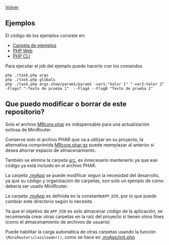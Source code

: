 [Volver](../README.md)
## Ejemplos

El código de los ejemplos consiste en:
- [Carpeta de ejemplos](.)
- [PHP Web](index.php)
- [PHP CLI](task.php)

Para ejecutar el job del ejemplo puede hacerlo con los comandos
```shell
php ./task.php args
php ./task.php globals
php ./task.php args.show/param1/param2 -var1:"Valor 1" "-var2:Valor 2" -Flags? "-Texto de prueba 1"  --FlagA --FlagB "Texto de prueba 2"
```

## Que puedo modificar o borrar de este repositorio?

Solo el archivo [MRcore.phar](../build/MRcore.phar) es indispensable para una actualización exitosa de MiniRouter.

Conserve solo el archivo PHAR que va a utilizar en su proyecto, la alternativa comprimida [MRcore.phar.gz](../build/MRcore.phar.gz) puede reemplazar al anterior si desea ahorrar espacio de almacenamiento.

También se elimina la carpeta [src](../src), es innecesario mantenerlo ya que ese código ya está incluido en el archivo PHAR.

La carpeta [.myApp](.) se puede modificar segun la necesidad del desarrollo, ya que su código y organización de carpetas, son solo un ejemplo de cómo debería ser usado MiniRouter.

La carpeta [.myApp](.) es definida en la constante`APP_DIR`, por lo que puede cambiar este directorio según lo necesite.

Ya que el objetivo de `APP_DIR` es solo almacenar código de la aplicación, se recomienda crear otras carpetas en la raíz del proyecto si tienen otros fines (como el almacenamiento de archivos de usuario)

Puede habilitar la carga automática de otras carpetas usando la función `\MiniRouter\classloader()`, como se hace en [.myApp/init.php](init.php)
